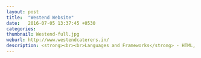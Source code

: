 ```yaml
---
layout: post
title:  "Westend Website"
date:   2016-07-05 13:37:45 +0530
categories: 
thumbnail: Westend-full.jpg
weburl: http://www.westendcaterers.in/
description: <strong><br><br>Languages and Frameworks</strong> - HTML, CSS, JAVASCRIPT, JQUERY.<br><br><strong>Tools Used</strong> - PHOTOSHOP, ILLUSTRATOR, DREAMWEAVER, NOTEPAD++.
---
```

